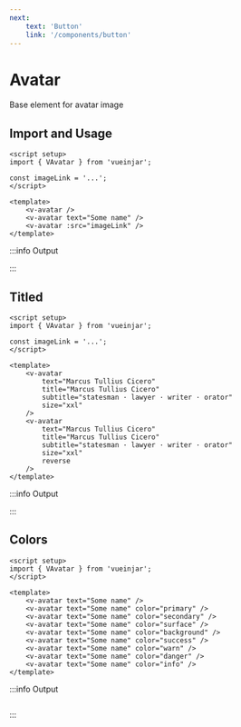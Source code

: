 ```yaml
---
next:
    text: 'Button'
    link: '/components/button'
---
```


<script setup>
import { VAvatar } from '@lib';

const base = process.env.NODE_ENV === 'production' ? '' : '/docs';
const imageLink = `${base}/image-example.jpg`;
</script>

# Avatar

Base element for avatar image

## Import and Usage

```vue {2}
<script setup>
import { VAvatar } from 'vueinjar';

const imageLink = '...';
</script>

<template>
    <v-avatar />
    <v-avatar text="Some name" />
    <v-avatar :src="imageLink" />
</template>
```

:::info Output

<div class="vij flex">
    <v-avatar />
    <v-avatar text="Some name" />
    <v-avatar :src="imageLink" />
</div>

:::

## Titled

```vue {2}
<script setup>
import { VAvatar } from 'vueinjar';

const imageLink = '...';
</script>

<template>
    <v-avatar
        text="Marcus Tullius Cicero"
        title="Marcus Tullius Cicero"
        subtitle="statesman · lawyer · writer · orator"
        size="xxl"
    />
    <v-avatar
        text="Marcus Tullius Cicero"
        title="Marcus Tullius Cicero"
        subtitle="statesman · lawyer · writer · orator"
        size="xxl"
        reverse
    />
</template>
```

:::info Output

<div class="vij flex" style="gap: 32px">
    <v-avatar 
        text="Marcus Tullius Cicero"
        title="Marcus Tullius Cicero" 
        subtitle="statesman · lawyer · writer · orator" 
        size="xxl"
    />
    <v-avatar
        text="Marcus Tullius Cicero"
        title="Marcus Tullius Cicero"
        subtitle="statesman · lawyer · writer · orator"
        size="xxl"
        reverse
    />
</div>

:::

## Colors

```vue {2}
<script setup>
import { VAvatar } from 'vueinjar';
</script>

<template>
    <v-avatar text="Some name" />
    <v-avatar text="Some name" color="primary" />
    <v-avatar text="Some name" color="secondary" />
    <v-avatar text="Some name" color="surface" />
    <v-avatar text="Some name" color="background" />
    <v-avatar text="Some name" color="success" />
    <v-avatar text="Some name" color="warn" />
    <v-avatar text="Some name" color="danger" />
    <v-avatar text="Some name" color="info" />
</template>
```

:::info Output

<div class="vij flex column center">
    <v-avatar text="Some name" />
    <v-avatar text="Some name" color="primary" />
    <v-avatar text="Some name" color="secondary" />
    <v-avatar text="Some name" color="surface" />
    <v-avatar text="Some name" color="background" />
    <v-avatar text="Some name" color="success" />
    <v-avatar text="Some name" color="warn" />
    <v-avatar text="Some name" color="danger" />
    <v-avatar text="Some name" color="info" />
</div>

:::
